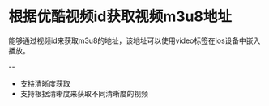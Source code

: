 根据优酷视频id获取视频m3u8地址
==========

能够通过视频id来获取m3u8的地址，该地址可以使用video标签在ios设备中嵌入播放。


--
 - 支持清晰度获取
 - 支持根据清晰度来获取不同清晰度的视频
